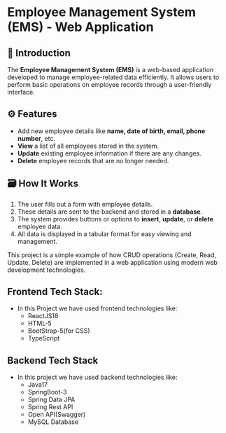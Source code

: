 # Employee Management System (EMS) - Web Application

## 📌 Introduction

The **Employee Management System (EMS)** is a web-based application developed to manage employee-related data efficiently. It allows users to perform basic operations on employee records through a user-friendly interface.

## ⚙️ Features

- Add new employee details like **name, date of birth, email, phone number**, etc.
- **View** a list of all employees stored in the system.
- **Update** existing employee information if there are any changes.
- **Delete** employee records that are no longer needed.

## 🗃️ How It Works

1. The user fills out a form with employee details.
2. These details are sent to the backend and stored in a **database**.
3. The system provides buttons or options to **insert**, **update**, or **delete** employee data.
4. All data is displayed in a tabular format for easy viewing and management.

This project is a simple example of how CRUD operations (Create, Read, Update, Delete) are implemented in a web application using modern web development technologies.




##  Frontend Tech Stack:

- In this Project we have used frontend technologies like:
  - ReactJS18
  - HTML-5
  - BootStrap-5(for CSS)
  - TypeScript

## Backend Tech Stack

- In this project we have used backend technologies like:
    - Java17
    - SpringBoot-3
    - Spring Data JPA
    - Spring Rest API
    - Open API(Swagger)
    - MySQL Database






